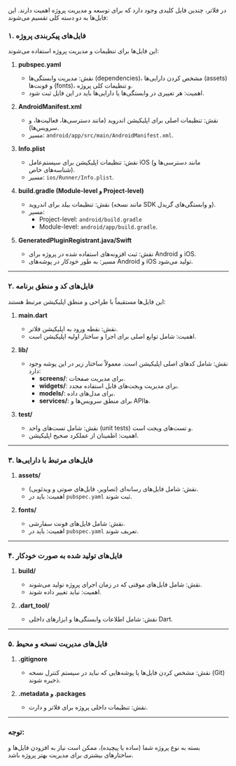 در فلاتر، چندین فایل کلیدی وجود دارد که برای توسعه و مدیریت پروژه اهمیت دارند. این فایل‌ها به دو دسته کلی تقسیم می‌شوند: 

### ۱. فایل‌های پیکربندی پروژه
این فایل‌ها برای تنظیمات و مدیریت پروژه استفاده می‌شوند:

1. **pubspec.yaml**  
   - نقش: مدیریت وابستگی‌ها (dependencies)، مشخص کردن دارایی‌ها (assets) و فونت‌ها (fonts)، و تنظیمات کلی پروژه.  
   - اهمیت: هر تغییری در وابستگی‌ها یا دارایی‌ها باید در این فایل ثبت شود.

2. **AndroidManifest.xml**  
   - نقش: تنظیمات اصلی برای اپلیکیشن اندروید (مانند دسترسی‌ها، فعالیت‌ها، و سرویس‌ها).  
   - مسیر: `android/app/src/main/AndroidManifest.xml`.

3. **Info.plist**  
   - نقش: تنظیمات اپلیکیشن برای سیستم‌عامل iOS (مانند دسترسی‌ها و شناسه‌های خاص).  
   - مسیر: `ios/Runner/Info.plist`.

4. **build.gradle (Module-level و Project-level)**  
   - نقش: تنظیمات بیلد برای اندروید (مانند نسخه SDK و وابستگی‌های گریدل).  
   - مسیر:  
     - Project-level: `android/build.gradle`  
     - Module-level: `android/app/build.gradle`.

5. **GeneratedPluginRegistrant.java/Swift**  
   - نقش: ثبت افزونه‌های استفاده شده در پروژه برای Android و iOS.  
   - مسیر: به طور خودکار در پوشه‌های Android و iOS تولید می‌شود.

---

### ۲. فایل‌های کد و منطق برنامه
این فایل‌ها مستقیماً با طراحی و منطق اپلیکیشن مرتبط هستند:

1. **main.dart**  
   - نقش: نقطه ورود به اپلیکیشن فلاتر.  
   - اهمیت: شامل توابع اصلی برای اجرا و ساختار اولیه اپلیکیشن است.

2. **lib/**  
   - نقش: شامل کدهای اصلی اپلیکیشن است. معمولاً ساختار زیر در این پوشه وجود دارد:
     - **screens/**: برای مدیریت صفحات.
     - **widgets/**: برای مدیریت ویجت‌های قابل استفاده مجدد.
     - **models/**: برای مدل‌های داده.
     - **services/**: برای منطق سرویس‌ها و APIها.

3. **test/**  
   - نقش: شامل تست‌های واحد (unit tests) و تست‌های ویجت است.  
   - اهمیت: اطمینان از عملکرد صحیح اپلیکیشن.

---

### ۳. فایل‌های مرتبط با دارایی‌ها
1. **assets/**  
   - نقش: شامل فایل‌های رسانه‌ای (تصاویر، فایل‌های صوتی و ویدئویی).  
   - اهمیت: باید در `pubspec.yaml` ثبت شوند.

2. **fonts/**  
   - نقش: شامل فایل‌های فونت سفارشی.  
   - اهمیت: باید در `pubspec.yaml` تعریف شوند.

---

### ۴. فایل‌های تولید شده به صورت خودکار
1. **build/**  
   - نقش: شامل فایل‌های موقتی که در زمان اجرای پروژه تولید می‌شوند.  
   - اهمیت: نباید تغییر داده شوند.

2. **.dart_tool/**  
   - نقش: شامل اطلاعات وابستگی‌ها و ابزارهای داخلی Dart.

---

### ۵. فایل‌های مدیریت نسخه و محیط
1. **.gitignore**  
   - نقش: مشخص کردن فایل‌ها یا پوشه‌هایی که نباید در سیستم کنترل نسخه (Git) ذخیره شوند.

2. **.metadata و .packages**  
   - نقش: تنظیمات داخلی پروژه برای فلاتر و دارت.

---

### توجه: 
بسته به نوع پروژه شما (ساده یا پیچیده)، ممکن است نیاز به افزودن فایل‌ها و ساختارهای بیشتری برای مدیریت بهتر پروژه باشد.

